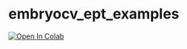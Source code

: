 # embryocv_ept_examples

[![Open In Colab](https://colab.research.google.com/assets/colab-badge.svg)](https://colab.research.google.com/github/googlecolab/colabtools/EmbryoPhenomics/embryocv_ept_examples/tree/main/EPT_Example.ipynb)
